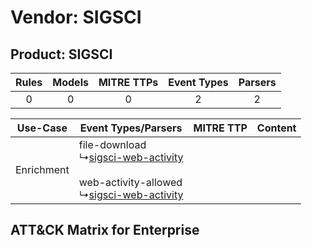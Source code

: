 Vendor: SIGSCI
==============
Product: SIGSCI
---------------
| Rules | Models | MITRE TTPs | Event Types | Parsers |
|:-----:|:------:|:----------:|:-----------:|:-------:|
|   0   |   0    |     0      |      2      |    2    |

|  Use-Case  | Event Types/Parsers    | MITRE TTP | Content    |
|:----------:| ---- | --------- | ---- |
| Enrichment |  file-download<br> ↳[sigsci-web-activity](Ps/pC_sigsciwebactivity.md)<br><br> web-activity-allowed<br> ↳[sigsci-web-activity](Ps/pC_sigsciwebactivity.md)<br> |    | [](RM/r_m_sigsci_sigsci_Enrichment.md) |

ATT&CK Matrix for Enterprise
----------------------------
